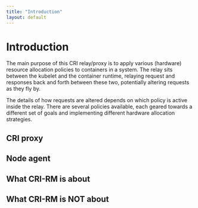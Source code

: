 ```yaml
---
title: "Introduction"
layout: default
---
```


# Introduction

The main purpose of this CRI relay/proxy is to apply various (hardware) resource
allocation policies to containers in a system. The relay sits between the kubelet
and the container runtime, relaying request and responses back and forth between
these two, potentially altering requests as they fly by.

The details of how requests are altered depends on which policy is active inside
the relay. There are several policies available, each geared towards a different
set of goals and implementing different hardware allocation strategies.

## CRI proxy

## Node agent

## What CRI-RM is about

## What CRI-RM is NOT about

